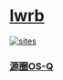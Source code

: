 ﻿# [lwrb](https://github.com/OS-Q/lwrb)

[![sites](http://182.61.61.133/link/resources/OSQ.png)](http://www.OS-Q.com)


### [源圈OS-Q](http://www.OS-Q.com)
